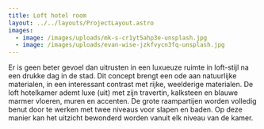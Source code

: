 ```yaml
---
title: Loft hotel room
layout: ../../layouts/ProjectLayout.astro
images:
  - image: /images/uploads/mk-s-cr1yt5ahp3e-unsplash.jpg
  - image: /images/uploads/evan-wise-jzkfvycn3fq-unsplash.jpg
---
```

<!--StartFragment-->

Er is geen beter gevoel dan uitrusten in een luxueuze ruimte in loft-stijl na een drukke dag in de stad. Dit concept brengt een ode aan natuurlijke materialen, in een interessant contrast met rijke, weelderige materialen. De loft hotelkamer ademt luxe (uit) met zijn travertin, kalksteen en blauwe marmer vloeren, muren en accenten. De grote raampartijen worden volledig benut door te werken met twee niveaus voor slapen en baden. Op deze manier kan het uitzicht bewonderd worden vanuit elk niveau van de kamer.

<!--EndFragment-->